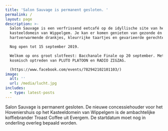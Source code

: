 ```yaml
---
title: 'Salon Sauvage is permanent gesloten. '
permalink: /
layout: page
description: >-
  Salon Sauvage is een verfrissend eetcafé op de idyllische site van het
  kasteeldomein van Wippelgem. Je kan er komen genieten van gezonde én
  hartverwarmende drankjes, kleurrijke taartjes en gevarieerde gerechten.

  Nog open tot 15 september 2019. 

  Welkom op ons groot slotfeest: Bacchanale Finale op 20 september. Met een
  kosmisch optreden van PLUTO PLATOON en RADIO ZIGZAG.

  (https://www.facebook.com/events/782942102101103/)
image:
  alt: ''
  url: /media/lucht.jpg
includes:
  - type: latest-posts
---
```

Salon Sauvage is permanent gesloten.  De nieuwe concessiehouder voor het Hoveniershuis op het Kasteeldomein van Wippelgem is de ambachtelijke koffiebrander Troast Coffee uit Evergem. De startdatum moet nog in onderling overleg bepaald worden.

